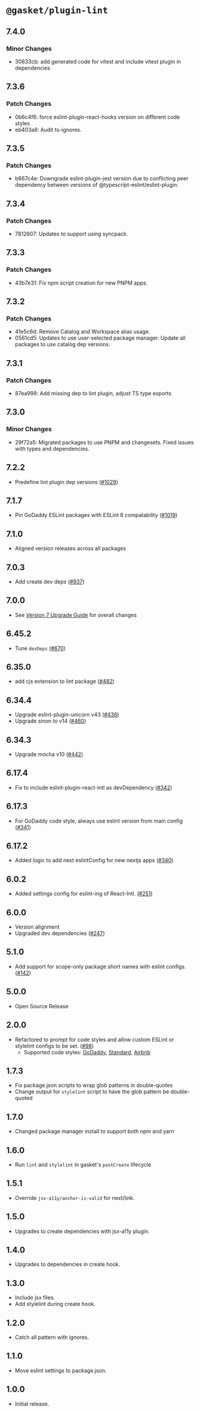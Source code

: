 # `@gasket/plugin-lint`

## 7.4.0

### Minor Changes

- 30833cb: add generated code for vitest and include vitest plugin in dependencies

## 7.3.6

### Patch Changes

- 0b6c4f6: force eslint-plugin-react-hooks version on different code styles
- eb403a8: Audit ts-ignores.

## 7.3.5

### Patch Changes

- b667c4e: Downgrade eslint-plugin-jest version due to conflicting peer dependency between versions of @typescript-eslint/eslint-plugin.

## 7.3.4

### Patch Changes

- 7812607: Updates to support using syncpack.

## 7.3.3

### Patch Changes

- 43b7e31: Fix npm script creation for new PNPM apps.

## 7.3.2

### Patch Changes

- 41e5c6d: Remove Catalog and Workspace alias usage.
- 0561cd5: Updates to use user-selected package manager. Update all packages to use catalog dep versions.

## 7.3.1

### Patch Changes

- 87ea998: Add missing dep to lint plugin, adjust TS type exports

## 7.3.0

### Minor Changes

- 29f72a5: Migrated packages to use PNPM and changesets. Fixed issues with types and dependencies.

## 7.2.2

- Predefine lint plugin dep versions ([#1029])

## 7.1.7

- Pin GoDaddy ESLint packages with ESLint 8 compatability ([#1019])

## 7.1.0

- Aligned version releases across all packages

## 7.0.3

- Add create dev deps ([#937])

## 7.0.0

- See [Version 7 Upgrade Guide] for overall changes

## 6.45.2

- Tune `devDeps` ([#670])

## 6.35.0

- add cjs extension to lint package ([#482])

## 6.34.4

- Upgrade eslint-plugin-unicorn v43 ([#436])
- Upgrade sinon to v14 ([#460])

## 6.34.3

- Upgrade mocha v10 ([#442])

## 6.17.4

- Fix to include eslint-plugin-react-intl as devDependency ([#342])

## 6.17.3

- For GoDaddy code style, always use eslint version from main config ([#341])

## 6.17.2

- Added logic to add next eslintConfig for new nextjs apps ([#340])

## 6.0.2

- Added settings config for eslint-ing of React-Intl. ([#251])

## 6.0.0

- Version alignment
- Upgraded dev dependencies ([#247])

## 5.1.0

- Add support for scope-only package short names with eslint configs. ([#142])

## 5.0.0

- Open Source Release

## 2.0.0

- Refactored to prompt for code styles and allow custom ESLint or stylelint configs to be set. ([#98])
  - Supported code styles: [GoDaddy], [Standard], [Airbnb]

## 1.7.3

- Fix package.json scripts to wrap glob patterns in double-quotes
- Change output for `stylelint` script to have the glob pattern be double-quoted

## 1.7.0

- Changed package manager install to support both npm and yarn

## 1.6.0

- Run `lint` and `stylelint` in gasket's `postCreate` lifecycle

## 1.5.1

- Override `jsx-a11y/anchor-is-valid` for next/link.

## 1.5.0

- Upgrades to create dependencies with jsx-a11y plugin.

## 1.4.0

- Upgrades to dependencies in create hook.

## 1.3.0

- Include jsx files.
- Add stylelint during create hook.

## 1.2.0

- Catch all pattern with ignores.

## 1.1.0

- Move eslint settings to package.json.

## 1.0.0

- Initial release.

[Version 7 Upgrade Guide]: /docs/upgrade-to-7.md
[GoDaddy]: README.md#godaddy
[Standard]: README.md#standard
[Airbnb]: README.md#airbnb
[#98]: https://github.com/godaddy/gasket/pull/98
[#142]: https://github.com/godaddy/gasket/pull/142
[#247]: https://github.com/godaddy/gasket/pull/247
[#251]: https://github.com/godaddy/gasket/pull/251
[#340]: https://github.com/godaddy/gasket/pull/340
[#341]: https://github.com/godaddy/gasket/pull/341
[#342]: https://github.com/godaddy/gasket/pull/342
[#436]: https://github.com/godaddy/gasket/pull/436
[#442]: https://github.com/godaddy/gasket/pull/442
[#460]: https://github.com/godaddy/gasket/pull/460
[#482]: https://github.com/godaddy/gasket/pull/482
[#670]: https://github.com/godaddy/gasket/pull/670
[#937]: https://github.com/godaddy/gasket/pull/937
[#1019]: https://github.com/godaddy/gasket/pull/1019
[#1029]: https://github.com/godaddy/gasket/pull/1029
